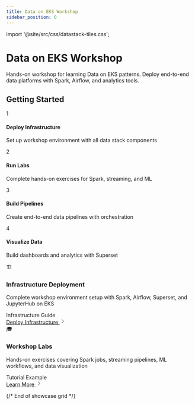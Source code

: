 ```yaml
---
title: Data on EKS Workshop
sidebar_position: 0
---
```


import '@site/src/css/datastack-tiles.css';

# Data on EKS Workshop

Hands-on workshop for learning Data on EKS patterns. Deploy end-to-end data platforms with Spark, Airflow, and analytics tools.

<div className="getting-started-header">

## Getting Started

<div className="steps-grid">

<div className="step-card">
<div className="step-number">1</div>
<div className="step-content">
<h4>Deploy Infrastructure</h4>
<p>Set up workshop environment with all data stack components</p>
</div>
</div>

<div className="step-card">
<div className="step-number">2</div>
<div className="step-content">
<h4>Run Labs</h4>
<p>Complete hands-on exercises for Spark, streaming, and ML</p>
</div>
</div>

<div className="step-card">
<div className="step-number">3</div>
<div className="step-content">
<h4>Build Pipelines</h4>
<p>Create end-to-end data pipelines with orchestration</p>
</div>
</div>

<div className="step-card">
<div className="step-number">4</div>
<div className="step-content">
<h4>Visualize Data</h4>
<p>Build dashboards and analytics with Superset</p>
</div>
</div>

</div>

</div>

<div className="showcase-grid">

<div className="showcase-card featured">
<div className="showcase-header">
<div className="showcase-icon">🏗️</div>
<div className="showcase-content">
<h3>Infrastructure Deployment</h3>
<p className="showcase-description">Complete workshop environment setup with Spark, Airflow, Superset, and JupyterHub on EKS</p>
</div>
</div>
<div className="showcase-tags">
<span className="tag infrastructure">Infrastructure</span>
<span className="tag guide">Guide</span>
</div>
<div className="showcase-footer">
<a href="/data-on-eks/docs/datastacks/workshop/infra" className="showcase-link">
<span>Deploy Infrastructure</span>
<svg className="arrow-icon" width="16" height="16" viewBox="0 0 16 16" fill="none">
<path d="M6 3l5 5-5 5" stroke="currentColor" strokeWidth="2" strokeLinecap="round" strokeLinejoin="round"/>
</svg>
</a>
</div>
</div>

<div className="showcase-card">
<div className="showcase-header">
<div className="showcase-icon">🎓</div>
<div className="showcase-content">
<h3>Workshop Labs</h3>
<p className="showcase-description">Hands-on exercises covering Spark jobs, streaming pipelines, ML workflows, and data visualization</p>
</div>
</div>
<div className="showcase-tags">
<span className="tag learning">Tutorial</span>
<span className="tag guide">Example</span>
</div>
<div className="showcase-footer">
<a href="/data-on-eks/docs/datastacks/workshop/labs" className="showcase-link">
<span>Learn More</span>
<svg className="arrow-icon" width="16" height="16" viewBox="0 0 16 16" fill="none">
<path d="M6 3l5 5-5 5" stroke="currentColor" strokeWidth="2" strokeLinecap="round" strokeLinejoin="round"/>
</svg>
</a>
</div>
</div>

</div>

{/* End of showcase grid */}
